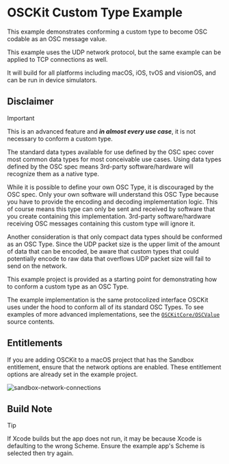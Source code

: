 # OSCKit Custom Type Example

This example demonstrates conforming a custom type to become OSC codable as an OSC message value.

This example uses the UDP network protocol, but the same example can be applied to TCP connections as well.

It will build for all platforms including macOS, iOS, tvOS and visionOS, and can be run in device simulators.

## Disclaimer

> [!IMPORTANT]
>
> This is an advanced feature and _**in almost every use case**_, it is not necessary to conform a custom type.
>
> The standard data types available for use defined by the OSC spec cover most common data types for most conceivable use cases. Using data types defined by the OSC spec means 3rd-party software/hardware will recognize them as a native type.
>
> While it is possible to define your own OSC Type, it is discouraged by the OSC spec. Only your own software will understand this OSC Type because you have to provide the encoding and decoding implementation logic. This of course means this type can only be sent and received by software that you create containing this implementation. 3rd-party software/hardware receiving OSC messages containing this custom type will ignore it.
>
> Another consideration is that only compact data types should be conformed as an OSC Type. Since the UDP packet size is the upper limit of the amount of data that can be encoded, be aware that custom types that could potentially encode to raw data that overflows UDP packet size will fail to send on the network.
>
> This example project is provided as a starting point for demonstrating how to conform a custom type as an OSC Type.
>
> The example implementation is the same protocolized interface OSCKit uses under the hood to conform all of its standard OSC Types. To see examples of more advanced implementations, see the [`OSCKitCore/OSCValue`](../../Sources/OSCKitCore/OSCValue) source contents.

## Entitlements

If you are adding OSCKit to a macOS project that has the Sandbox entitlement, ensure that the network options are enabled. These entitlement options are already set in the example project.

![sandbox-network-connections](../../Images/sandbox-network-connections.png)

## Build Note

> [!TIP]
> 
>If Xcode builds but the app does not run, it may be because Xcode is defaulting to the wrong Scheme. Ensure the example app's Scheme is selected then try again.
